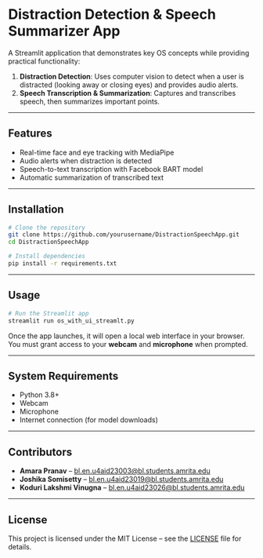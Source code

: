 # Distraction Detection & Speech Summarizer App

A Streamlit application that demonstrates key OS concepts while providing practical functionality:

1. **Distraction Detection**: Uses computer vision to detect when a user is distracted (looking away or closing eyes) and provides audio alerts.  
2. **Speech Transcription & Summarization**: Captures and transcribes speech, then summarizes important points.  


---

## Features

- Real-time face and eye tracking with MediaPipe  
- Audio alerts when distraction is detected  
- Speech-to-text transcription with Facebook BART model  
- Automatic summarization of transcribed text  

---

## Installation

```bash
# Clone the repository
git clone https://github.com/yourusername/DistractionSpeechApp.git
cd DistractionSpeechApp

# Install dependencies
pip install -r requirements.txt
```

---

## Usage

```bash
# Run the Streamlit app
streamlit run os_with_ui_streamlt.py
```

Once the app launches, it will open a local web interface in your browser.  
You must grant access to your **webcam** and **microphone** when prompted.

---

## System Requirements

- Python 3.8+  
- Webcam  
- Microphone  
- Internet connection (for model downloads)

---

## Contributors

- **Amara Pranav** – bl.en.u4aid23003@bl.students.amrita.edu  
- **Joshika Somisetty** – bl.en.u4aid23019@bl.students.amrita.edu  
- **Koduri Lakshmi Vinugna** – bl.en.u4aid23026@bl.students.amrita.edu  

---

## License

This project is licensed under the MIT License – see the [LICENSE](LICENSE) file for details.
